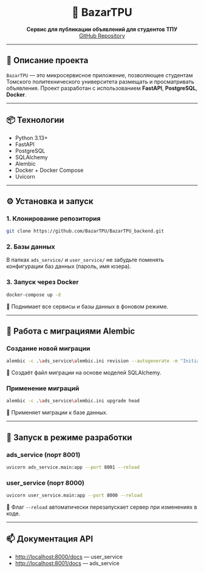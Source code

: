 <h1 align="center">📢 BazarTPU</h1>
<p align="center">
  <strong>Сервис для публикации объявлений для студентов ТПУ</strong><br>
  <a href="https://github.com/BazarTPU/BazarTPU_backend.git">GitHub Repository</a>
</p>

<hr>

<h2>🚀 Описание проекта</h2>

<p>
  <code>BazarTPU</code> — это микросервисное приложение, позволяющее студентам Томского политехнического университета размещать и просматривать объявления. Проект разработан с использованием <strong>FastAPI</strong>, <strong>PostgreSQL</strong>, <strong>Docker</strong>.
</p>

<hr>

<h2>📦 Технологии</h2>

<ul>
  <li>Python 3.13+</li>
  <li>FastAPI</li>
  <li>PostgreSQL</li>
  <li>SQLAlchemy</li>
  <li>Alembic</li>
  <li>Docker + Docker Compose</li>
  <li>Uvicorn</li>
</ul>

<hr>

<h2>⚙️ Установка и запуск</h2>

<h3>1. Клонирование репозитория</h3>

```bash
git clone https://github.com/BazarTPU/BazarTPU_backend.git
```

<h3>2. Базы данных</h3> <p>В папках <code>ads_service/</code> и <code>user_service/</code> не забудьте поменять
конфигурации баз данных (пароль, имя юзера).</p>
<h3>3. Запуск через Docker</h3>

```bash
docker-compose up -d
```

<p>📌 Поднимает все сервисы и базы данных в фоновом режиме.</p> <hr> 
<h2>🧬 Работа с миграциями Alembic</h2> <h3>Создание новой миграции</h3>

```bash
alembic -c .\ads_service\alembic.ini revision --autogenerate -m "Initial migration"
```
<p>📌 Создаёт файл миграции на основе моделей SQLAlchemy.</p> <h3>Применение миграций</h3>

```bash
alembic -c .\ads_service\alembic.ini upgrade head
```
<p>📌 Применяет миграции к базе данных.</p> <hr> 
<h2>🚀 Запуск в режиме разработки</h2> <h3>ads_service (порт 8001)</h3>

```bash
uvicorn ads_service.main:app --port 8001 --reload
```
<h3>user_service (порт 8000)</h3>

```bash
uvicorn user_service.main:app --port 8000 --reload
```

<p>📌 Флаг <code>--reload</code> автоматически перезапускает сервер при изменениях в коде.</p> <hr> <h2>📫 Документация API</h2> <ul> <li><a href="http://localhost:8000/docs" target="_blank">http://localhost:8000/docs</a> — user_service</li> <li><a href="http://localhost:8001/docs" target="_blank">http://localhost:8001/docs</a> — ads_service</li> </ul>